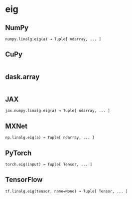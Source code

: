 # eig

## NumPy

```
numpy.linalg.eig(a) → Tuple[ ndarray, ... ]
```

## CuPy

```

```

## dask.array

```

```

## JAX

```
jax.numpy.linalg.eig(a) → Tuple[ ndarray, ... ]
```

## MXNet

```
np.linalg.eig(a) → Tuple[ ndarray, ... ]
```

## PyTorch

```
torch.eig(input) → Tuple[ Tensor, ... ]
```

## TensorFlow

```
tf.linalg.eig(tensor, name=None) → Tuple[ Tensor, ... ]
```
